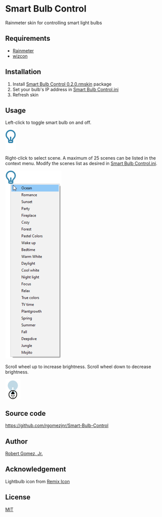 # Smart Bulb Control
Rainmeter skin for controlling smart light bulbs

## Requirements
- [Rainmeter](https://www.rainmeter.net/)
- [wizcon](https://github.com/rgomezjnr/wizcon)

## Installation
1. Install [Smart Bulb Control 0.2.0.rmskin](https://github.com/rgomezjnr/Smart-Bulb-Control/blob/master/Smart%20Bulb%20Control%200.2.0.rmskin) package
2. Set your bulb's IP address in [Smart Bulb Control.ini](https://github.com/rgomezjnr/Smart-Bulb-Control/blob/master/Smart%20Bulb%20Control.ini)
3. Refresh skin

## Usage
Left-click to toggle smart bulb on and off.

![toggle smart bulb](images/toggle-smart-bulb.gif)

Right-click to select scene. A maximum of 25 scenes can be listed in the context menu.
Modify the scenes list as desired in [Smart Bulb Control.ini](https://github.com/rgomezjnr/Smart-Bulb-Control/blob/master/Smart%20Bulb%20Control.ini).

![select scene](images/select-scene.png)

Scroll wheel up to increase brightness. Scroll wheel down to decrease brightness.

![select scene](images/change-brightness.gif)

## Source code
https://github.com/rgomezjnr/Smart-Bulb-Control

## Author
[Robert Gomez, Jr.](https://github.com/rgomezjnr)

## Acknowledgement
Lightbulb icon from [Remix Icon](https://remixicon.com/)

## License
[MIT](https://github.com/rgomezjnr/Smart-Bulb-Control/blob/master/LICENSE.txt)
